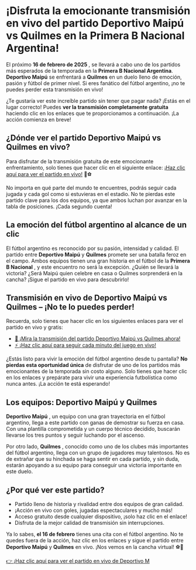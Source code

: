 # ¡Disfruta la emocionante transmisión en vivo del partido Deportivo Maipú vs Quilmes en la Primera B Nacional Argentina!

El próximo **16 de febrero de 2025** , se llevará a cabo uno de los partidos más esperados de la temporada en la **Primera B Nacional Argentina**. **Deportivo Maipú** se enfrentará a **Quilmes** en un duelo lleno de emoción, pasión y fútbol de primer nivel. Si eres fanático del fútbol argentino, ¡no te puedes perder esta transmisión en vivo!

¿Te gustaría ver este increíble partido sin tener que pagar nada? ¡Estás en el lugar correcto! Puedes **ver la transmisión completamente gratuita** haciendo clic en los enlaces que te proporcionamos a continuación. ¡La acción comienza en breve!

## ¿Dónde ver el partido Deportivo Maipú vs Quilmes en vivo?

Para disfrutar de la transmisión gratuita de este emocionante enfrentamiento, solo tienes que hacer clic en el siguiente enlace: [¡Haz clic aquí para ver el partido en vivo!](https://tinyurl.com/livestreamfreeo?st=Deportivo+Maip%C3%BA+vs+Quilmes&si=gh) 🎥⚽️

No importa en qué parte del mundo te encuentres, podrás seguir cada jugada y cada gol como si estuvieras en el estadio. No te pierdas este partido clave para los dos equipos, ya que ambos luchan por avanzar en la tabla de posiciones. ¡Cada segundo cuenta!

## La emoción del fútbol argentino al alcance de un clic

El fútbol argentino es reconocido por su pasión, intensidad y calidad. El partido entre **Deportivo Maipú** y **Quilmes** promete ser una batalla feroz en el campo. Ambos equipos tienen una gran historia en el fútbol de la **Primera B Nacional** , y este encuentro no será la excepción. ¿Quién se llevará la victoria? ¿Será Maipú quien celebre en casa o Quilmes sorprenderá en la cancha? ¡Sigue el partido en vivo para descubrirlo!

## Transmisión en vivo de Deportivo Maipú vs Quilmes – ¡No te lo puedes perder!

Recuerda, solo tienes que hacer clic en los siguientes enlaces para ver el partido en vivo y gratis:

- [🔴 ¡Mira la transmisión del partido Deportivo Maipú vs Quilmes ahora!](https://tinyurl.com/livestreamfreeo?st=Deportivo+Maip%C3%BA+vs+Quilmes&si=gh)
- [⚡️ ¡Haz clic aquí para seguir cada minuto del juego en vivo!](https://tinyurl.com/livestreamfreeo?st=Deportivo+Maip%C3%BA+vs+Quilmes&si=gh)

¿Estás listo para vivir la emoción del fútbol argentino desde tu pantalla? **No pierdas esta oportunidad única** de disfrutar de uno de los partidos más emocionantes de la temporada sin costo alguno. Solo tienes que hacer clic en los enlaces y prepárate para vivir una experiencia futbolística como nunca antes. ¡La acción te está esperando!

## Los equipos: Deportivo Maipú y Quilmes

**Deportivo Maipú** , un equipo con una gran trayectoria en el fútbol argentino, llega a este partido con ganas de demostrar su fuerza en casa. Con una plantilla comprometida y un cuerpo técnico decidido, buscarán llevarse los tres puntos y seguir luchando por el ascenso.

Por otro lado, **Quilmes** , conocido como uno de los clubes más importantes del fútbol argentino, llega con un grupo de jugadores muy talentosos. No es de extrañar que su hinchada se haga sentir en cada partido, y sin duda, estarán apoyando a su equipo para conseguir una victoria importante en este duelo.

## ¿Por qué ver este partido?

- Partido lleno de historia y rivalidad entre dos equipos de gran calidad.
- ¡Acción en vivo con goles, jugadas espectaculares y mucho más!
- Acceso gratuito desde cualquier dispositivo, ¡solo haz clic en el enlace!
- Disfruta de la mejor calidad de transmisión sin interrupciones.

Ya lo sabes, **el 16 de febrero** tienes una cita con el fútbol argentino. No te quedes fuera de la acción, haz clic en los enlaces y sigue el partido entre **Deportivo Maipú** y **Quilmes** en vivo. ¡Nos vemos en la cancha virtual! ⚽️🎉

[👉 ¡Haz clic aquí para ver el partido en vivo de Deportivo M](https://tinyurl.com/livestreamfreeo?st=Deportivo+Maip%C3%BA+vs+Quilmes&si=gh)
